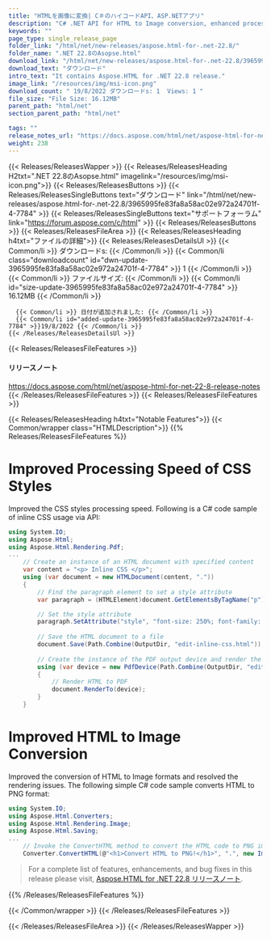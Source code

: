 ```yaml
---
title: "HTMLを画像に変換| C＃のハイコードAPI、ASP.NETアプリ"
description: "C# .NET API for HTML to Image conversion, enhanced processing speed of the CSS & document generation performance, improved parsing & rendering algorithms."
keywords: ""
page_type: single_release_page
folder_link: "/html/net/new-releases/aspose.html-for-.net-22.8/"
folder_name: ".NET 22.8のAsopse.html"
download_link: "/html/net/new-releases/aspose.html-for-.net-22.8/3965995fe83fa8a58ac02e972a24701f-4-7784"
download_text: "ダウンロード"
intro_text: "It contains Aspose.HTML for .NET 22.8 release."
image_link: "/resources/img/msi-icon.png"
download_count: " 19/8/2022 ダウンロードs: 1  Views: 1 "
file_size: "File Size: 16.12MB"
parent_path: "html/net"
section_parent_path: "html/net"

tags: ""
release_notes_url: "https://docs.aspose.com/html/net/aspose-html-for-net-22-8-release-notes"
weight: 238
---
```


{{< Releases/ReleasesWapper >}}
{{< Releases/ReleasesHeading H2txt=".NET 22.8のAsopse.html" imagelink="/resources/img/msi-icon.png">}}
{{< Releases/ReleasesButtons >}}
{{< Releases/ReleasesSingleButtons text="ダウンロード" link="/html/net/new-releases/aspose.html-for-.net-22.8/3965995fe83fa8a58ac02e972a24701f-4-7784" >}}
{{< Releases/ReleasesSingleButtons text="サポートフォーラム" link="https://forum.aspose.com/c/html" >}}
{{< Releases/ReleasesButtons >}}
{{< Releases/ReleasesFileArea >}}
{{< Releases/ReleasesHeading h4txt="ファイルの詳細">}}
{{< Releases/ReleasesDetailsUl >}}
{{< Common/li >}} ダウンロードs: {{< /Common/li >}}
{{< Common/li class="downloadcount" id="dwn-update-3965995fe83fa8a58ac02e972a24701f-4-7784" >}} 1 {{< /Common/li >}}
{{< Common/li >}} ファイルサイズ: {{< /Common/li >}}
{{< Common/li id="size-update-3965995fe83fa8a58ac02e972a24701f-4-7784" >}} 16.12MB {{< /Common/li >}}

      {{< Common/li >}} 日付が追加されました: {{< /Common/li >}}
      {{< Common/li id="added-update-3965995fe83fa8a58ac02e972a24701f-4-7784" >}}19/8/2022 {{< /Common/li >}}
    {{< /Releases/ReleasesDetailsUl >}}

{{< Releases/ReleasesFileFeatures >}}
<h4>リリースノート</h4><div><a href='https://docs.aspose.com/html/net/aspose-html-for-net-22-8-release-notes'>https://docs.aspose.com/html/net/aspose-html-for-net-22-8-release-notes</a></div>
{{< /Releases/ReleasesFileFeatures >}}
{{< Releases/ReleasesFileFeatures >}}

{{< Releases/ReleasesHeading h4txt="Notable Features">}}
{{< Common/wrapper class="HTMLDescription">}}
{{% Releases/ReleasesFileFeatures %}}

# Improved Processing Speed of CSS Styles

Improved the CSS styles processing speed. Following is a C# code sample of inline CSS usage via API:

```csharp
using System.IO;
using Aspose.Html;
using Aspose.Html.Rendering.Pdf;
...
    // Create an instance of an HTML document with specified content
    var content = "<p> Inline CSS </p>";
    using (var document = new HTMLDocument(content, "."))
    {
        // Find the paragraph element to set a style attribute
        var paragraph = (HTMLElement)document.GetElementsByTagName("p").First();

        // Set the style attribute
        paragraph.SetAttribute("style", "font-size: 250%; font-family: verdana; color: #cd66aa");
                        
        // Save the HTML document to a file 
        document.Save(Path.Combine(OutputDir, "edit-inline-css.html"));
    
        // Create the instance of the PDF output device and render the document into this device
        using (var device = new PdfDevice(Path.Combine(OutputDir, "edit-inline-css.pdf")))
        {
            // Render HTML to PDF
    		document.RenderTo(device);
        }                     
    }
```

# Improved HTML to Image Conversion

Improved the conversion of HTML to Image formats and resolved the rendering issues. The following simple C# code sample converts HTML to PNG format:

```csharp
using System.IO;
using Aspose.Html.Converters;
using Aspose.Html.Rendering.Image;
using Aspose.Html.Saving;
...
    // Invoke the ConvertHTML method to convert the HTML code to PNG image           
    Converter.ConvertHTML(@"<h1>Convert HTML to PNG!</h1>", ".", new ImageSaveOptions(), Path.Combine(OutputDir, "convert-with-single-line.png"));
```

> For a complete list of features, enhancements, and bug fixes in this release please visit, [Aspose.HTML for .NET 22.8 リリースノート](https://docs.aspose.com/html/net/aspose-html-for-net-22-8-release-notes/).

{{% /Releases/ReleasesFileFeatures %}}

{{< /Common/wrapper >}}
{{< /Releases/ReleasesFileFeatures >}}

{{< /Releases/ReleasesFileArea >}}
{{< /Releases/ReleasesWapper >}}
